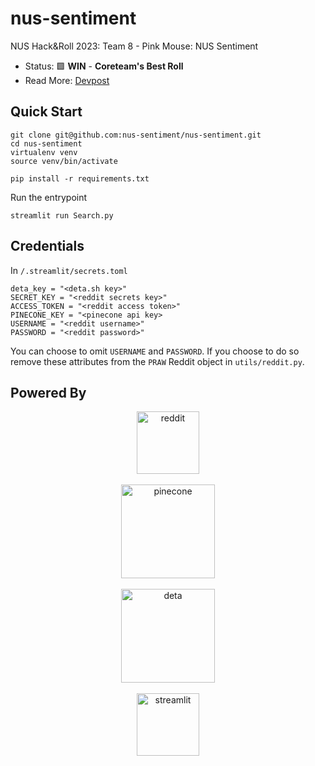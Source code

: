 # nus-sentiment

NUS Hack&amp;Roll 2023: Team 8 - Pink Mouse: NUS Sentiment

- Status: 🟩 **WIN** - **Coreteam's Best Roll** 
- Read More: [Devpost](https://devpost.com/software/nus-sentiment)

## Quick Start

```
git clone git@github.com:nus-sentiment/nus-sentiment.git
cd nus-sentiment
virtualenv venv
source venv/bin/activate
```

```
pip install -r requirements.txt
```

Run the entrypoint

```
streamlit run Search.py
```

## Credentials

In `/.streamlit/secrets.toml`

```
deta_key = "<deta.sh key>"
SECRET_KEY = "<reddit secrets key>"
ACCESS_TOKEN = "<reddit access token>"
PINECONE_KEY = "<pinecone api key>
USERNAME = "<reddit username>"
PASSWORD = "<reddit password>"
```

You can choose to omit `USERNAME` and `PASSWORD`. If you choose to do so remove these attributes from the `PRAW` Reddit object in `utils/reddit.py`.

## Powered By
<div align="center">
  <img src="https://cdn.worldvectorlogo.com/logos/reddit-logo-new.svg" alt="reddit" width="100"/> 
  <br />
  <br />
  <img src="https://d33wubrfki0l68.cloudfront.net/682006698903a55560c796b901fdfe4446c6d27a/a00ee/images/pinecone-logo.svg" alt="pinecone" width="150" />   
  <br />
  <br />
  <img src="https://docs.deta.sh/img/logo.svg" alt="deta" width="150" />  
  <br />
  <br />
  <img src="https://streamlit.io/images/brand/streamlit-mark-color.svg" alt="streamlit" width="100" /> 
</div>



